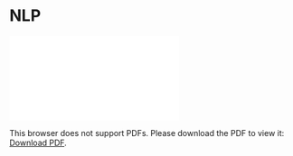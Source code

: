 # NLP


<object data=./NLP_Report.pdf type="application/pdf" width="700px" height="700px">
    <embed src=./NLP_Report.pdf>
        <p>This browser does not support PDFs. Please download the PDF to view it: <a href=./NLP_Report.pdf>Download PDF</a>.</p>
    </embed>
</object>
